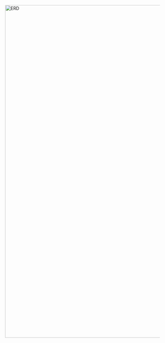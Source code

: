 <img width="1920" height="1080" alt="ERD" src="https://github.com/user-attachments/assets/ed3eb551-fc15-4da1-8323-47e1308290b6" />
